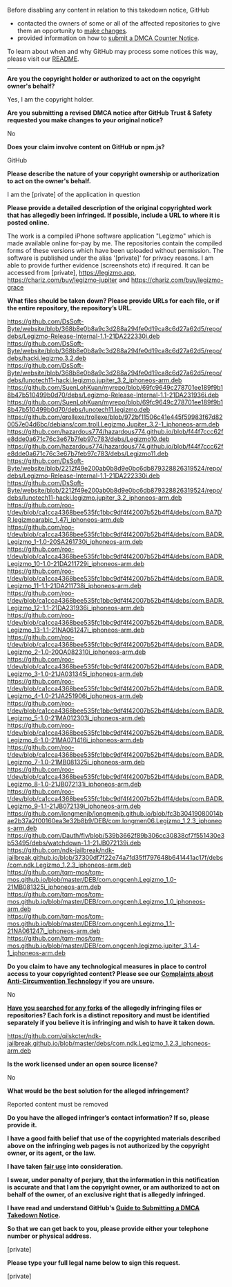 Before disabling any content in relation to this takedown notice, GitHub
- contacted the owners of some or all of the affected repositories to give them an opportunity to [make changes](https://docs.github.com/en/github/site-policy/dmca-takedown-policy#a-how-does-this-actually-work).
- provided information on how to [submit a DMCA Counter Notice](https://docs.github.com/en/articles/guide-to-submitting-a-dmca-counter-notice).

To learn about when and why GitHub may process some notices this way, please visit our [README](https://github.com/github/dmca/blob/master/README.md#anatomy-of-a-takedown-notice).

---

**Are you the copyright holder or authorized to act on the copyright owner's behalf?**

Yes, I am the copyright holder.

**Are you submitting a revised DMCA notice after GitHub Trust & Safety requested you make changes to your original notice?**

No

**Does your claim involve content on GitHub or npm.js?**

GitHub

**Please describe the nature of your copyright ownership or authorization to act on the owner's behalf.**

I am the [private] of the application in question

**Please provide a detailed description of the original copyrighted work that has allegedly been infringed. If possible, include a URL to where it is posted online.**

The work is a compiled iPhone software application "Legizmo" which is made available online for-pay by me. The repositories contain the compiled forms of these versions which have been uploaded without permission. The software is published under the alias '[private]' for privacy reasons. I am able to provide further evidence (screenshots etc) if required. It can be accessed from [private], https://legizmo.app, https://chariz.com/buy/legizmo-jupiter and https://chariz.com/buy/legizmo-grace

**What files should be taken down? Please provide URLs for each file, or if the entire repository, the repository’s URL.**

https://github.com/DsSoft-Byte/website/blob/368b8e0b8a9c3d288a294fe0d19ca8c6d27a62d5/repo/debs/Legizmo-Release-Internal-1.1-21DA222330i.deb  
https://github.com/DsSoft-Byte/website/blob/368b8e0b8a9c3d288a294fe0d19ca8c6d27a62d5/repo/debs/hacki.legizmo.3.2.deb  
https://github.com/DsSoft-Byte/website/blob/368b8e0b8a9c3d288a294fe0d19ca8c6d27a62d5/repo/debs/lunotech11-hacki.legizmo.jupiter_3.2_iphoneos-arm.deb  
https://github.com/SuenLohKuan/myrepo/blob/69fc9649c278701ee189f9b18b47b510499b0d70/debs/Legizmo-Release-Internal-1.1-21DA231936i.deb  
https://github.com/SuenLohKuan/myrepo/blob/69fc9649c278701ee189f9b18b47b510499b0d70/debs/lunotech11.legizmo.deb  
https://github.com/qrollexe/trollexe/blob/972bf11506c41e445f59983f67d820057e04d6bc/debians/com.troll.Legizmo.Jupiter_3.2-1_iphoneos-arm.deb  
https://github.com/hazardous774/hazardous774.github.io/blob/f44f7ccc62fe8dde0a671c76c3e67b7feb97c783/debs/Legizmo10.deb  
https://github.com/hazardous774/hazardous774.github.io/blob/f44f7ccc62fe8dde0a671c76c3e67b7feb97c783/debs/Legizmo11.deb  
https://github.com/DsSoft-Byte/website/blob/2212f49e200ab0b8d9e0bc6db879328826319524/repo/debs/Legizmo-Release-Internal-1.1-21DA222330i.deb  
https://github.com/DsSoft-Byte/website/blob/2212f49e200ab0b8d9e0bc6db879328826319524/repo/debs/lunotech11-hacki.legizmo.jupiter_3.2_iphoneos-arm.deb  
https://github.com/roo-t/dev/blob/ca1cca4368bee535fc1bbc9df4f42007b52b4ff4/debs/com.BA7DR.legizmoarabic_1.47i_iphoneos-arm.deb  
https://github.com/roo-t/dev/blob/ca1cca4368bee535fc1bbc9df4f42007b52b4ff4/debs/com.BADR.Legizmo_1-1.0-20SA261730i_iphoneos-arm.deb  
https://github.com/roo-t/dev/blob/ca1cca4368bee535fc1bbc9df4f42007b52b4ff4/debs/com.BADR.Legizmo_10-1.0-21DA211729i_iphoneos-arm.deb  
https://github.com/roo-t/dev/blob/ca1cca4368bee535fc1bbc9df4f42007b52b4ff4/debs/com.BADR.Legizmo_11-1.1-21DA211738i_iphoneos-arm.deb  
https://github.com/roo-t/dev/blob/ca1cca4368bee535fc1bbc9df4f42007b52b4ff4/debs/com.BADR.Legizmo_12-1.1-21DA231936i_iphoneos-arm.deb  
https://github.com/roo-t/dev/blob/ca1cca4368bee535fc1bbc9df4f42007b52b4ff4/debs/com.BADR.Legizmo_13-1.1-21NA061247i_iphoneos-arm.deb  
https://github.com/roo-t/dev/blob/ca1cca4368bee535fc1bbc9df4f42007b52b4ff4/debs/com.BADR.Legizmo_2-1.0-20OA082310i_iphoneos-arm.deb  
https://github.com/roo-t/dev/blob/ca1cca4368bee535fc1bbc9df4f42007b52b4ff4/debs/com.BADR.Legizmo_3-1.0-21JA031345i_iphoneos-arm.deb  
https://github.com/roo-t/dev/blob/ca1cca4368bee535fc1bbc9df4f42007b52b4ff4/debs/com.BADR.Legizmo_4-1.0-21JA251906i_iphoneos-arm.deb  
https://github.com/roo-t/dev/blob/ca1cca4368bee535fc1bbc9df4f42007b52b4ff4/debs/com.BADR.Legizmo_5-1.0-21MA012303i_iphoneos-arm.deb  
https://github.com/roo-t/dev/blob/ca1cca4368bee535fc1bbc9df4f42007b52b4ff4/debs/com.BADR.Legizmo_6-1.0-21MA071416i_iphoneos-arm.deb  
https://github.com/roo-t/dev/blob/ca1cca4368bee535fc1bbc9df4f42007b52b4ff4/debs/com.BADR.Legizmo_7-1.0-21MB081325i_iphoneos-arm.deb  
https://github.com/roo-t/dev/blob/ca1cca4368bee535fc1bbc9df4f42007b52b4ff4/debs/com.BADR.Legizmo_8-1.0-21JB072131i_iphoneos-arm.deb  
https://github.com/roo-t/dev/blob/ca1cca4368bee535fc1bbc9df4f42007b52b4ff4/debs/com.BADR.Legizmo_9-1.1-21JB072139i_iphoneos-arm.deb  
https://github.com/longmenjb/longmenjb.github.io/blob/fc3b30419080014bae2b37a2f00160ea3e32b8b9/DEB/com.longmen06.Legizmo_1.2.3_iphoneos-arm.deb  
https://github.com/Dauth/fly/blob/539b3662f89b306cc30838cf7f551430e3b53495/debs/watchdown-1.1-21JB072139i.deb  
https://github.com/ndk-jailbreak/ndk-jailbreak.github.io/blob/37300df7f22e74a7fd35ff797648b641441ac17f/debs/com.ndk.Legizmo_1.2.3_iphoneos-arm.deb  
https://github.com/tqm-mos/tqm-mos.github.io/blob/master/DEB/com.ongcenh.Legizmo_1.0-21MB081325i_iphoneos-arm.deb  
https://github.com/tqm-mos/tqm-mos.github.io/blob/master/DEB/com.ongcenh.Legizmo_1.0_iphoneos-arm.deb  
https://github.com/tqm-mos/tqm-mos.github.io/blob/master/DEB/com.ongcenh.Legizmo_1.1-21NA061247i_iphoneos-arm.deb  
https://github.com/tqm-mos/tqm-mos.github.io/blob/master/DEB/com.ongcenh.legizmo.jupiter_3.1.4-1_iphoneos-arm.deb  

**Do you claim to have any technological measures in place to control access to your copyrighted content? Please see our <a href="https://docs.github.com/articles/guide-to-submitting-a-dmca-takedown-notice#complaints-about-anti-circumvention-technology">Complaints about Anti-Circumvention Technology</a> if you are unsure.**

No

**<a href="https://docs.github.com/articles/dmca-takedown-policy#b-what-about-forks-or-whats-a-fork">Have you searched for any forks</a> of the allegedly infringing files or repositories? Each fork is a distinct repository and must be identified separately if you believe it is infringing and wish to have it taken down.**

https://github.com/qilskcter/ndk-jailbreak.github.io/blob/master/debs/com.ndk.Legizmo_1.2.3_iphoneos-arm.deb

**Is the work licensed under an open source license?**

No

**What would be the best solution for the alleged infringement?**

Reported content must be removed

**Do you have the alleged infringer’s contact information? If so, please provide it.**

**I have a good faith belief that use of the copyrighted materials described above on the infringing web pages is not authorized by the copyright owner, or its agent, or the law.**

**I have taken <a href="https://www.lumendatabase.org/topics/22">fair use</a> into consideration.**

**I swear, under penalty of perjury, that the information in this notification is accurate and that I am the copyright owner, or am authorized to act on behalf of the owner, of an exclusive right that is allegedly infringed.**

**I have read and understand GitHub's <a href="https://docs.github.com/articles/guide-to-submitting-a-dmca-takedown-notice/">Guide to Submitting a DMCA Takedown Notice</a>.**

**So that we can get back to you, please provide either your telephone number or physical address.**

[private]

**Please type your full legal name below to sign this request.**

[private]
